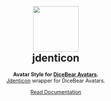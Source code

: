 <h1 align="center"><img src="https://avatars.dicebear.com/api/jdenticon/John%20Doe.svg" width="124" /> <br />jdenticon</h1>
<p align="center">
  <strong>Avatar Style for <a href="https://avatars.dicebear.com/">DiceBear Avatars</a>.</strong><br />
  <a href="https://github.com/dmester/jdenticon">Jdenticon</a> wrapper for DiceBear Avatars.
</p>

<p align="center">
  <a href="https://avatars.dicebear.com/styles/jdenticon">
    Read Documentation
  </a>
</p>
